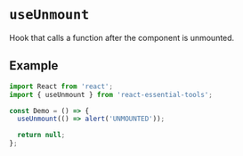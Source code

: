 # `useUnmount`

Hook that calls a function after the component is unmounted.

## Example

```jsx
import React from 'react';
import { useUnmount } from 'react-essential-tools';

const Demo = () => {
  useUnmount(() => alert('UNMOUNTED'));

  return null;
};
```